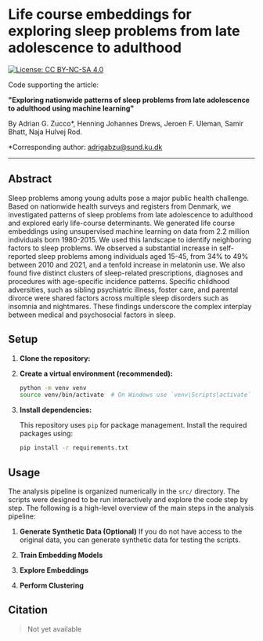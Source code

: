 # Life course embeddings for exploring sleep problems from late adolescence to adulthood 

[![License: CC BY-NC-SA 4.0](https://img.shields.io/badge/License-CC%20BY--NC--SA%204.0-lightgrey.svg)](https://creativecommons.org/licenses/by-nc-sa/4.0/)
<!-- Optional: Add a DOI badge if you have one for the code/paper -->
<!-- [![DOI](https://zenodo.org/badge/DOI/YOUR_ZENODO_DOI.svg)](https://doi.org/YOUR_ZENODO_DOI) -->

Code supporting the article:

**"Exploring nationwide patterns of sleep problems from late adolescence to adulthood using machine learning"**

By Adrian G. Zucco*, Henning Johannes Drews, Jeroen F. Uleman, Samir Bhatt, Naja Hulvej Rod.

*Corresponding author: adrigabzu@sund.ku.dk

<!-- 
**Paper Link:** [Link to Paper, e.g., journal URL or preprint]
**DOI:** [DOI of the paper] -->

---

## Abstract

Sleep problems among young adults pose a major public health challenge. Based on nationwide health surveys and registers from Denmark, we investigated patterns of sleep problems from late adolescence to adulthood and explored early life-course determinants. We generated life course embeddings using unsupervised machine learning on data from 2.2 million individuals born 1980-2015. We used this landscape to identify neighboring factors to sleep problems. We observed a substantial increase in self-reported sleep problems among individuals aged 15-45, from 34% to 49% between 2010 and 2021, and a tenfold increase in melatonin use. We also found five distinct clusters of sleep-related prescriptions, diagnoses and procedures with age-specific incidence patterns. Specific childhood adversities, such as sibling psychiatric illness, foster care, and parental divorce were shared factors across multiple sleep disorders such as insomnia and nightmares. These findings underscore the complex interplay between medical and psychosocial factors in sleep.

## Setup

1.  **Clone the repository:**

2.  **Create a virtual environment (recommended):**
    ```bash
    python -m venv venv
    source venv/bin/activate  # On Windows use `venv\Scripts\activate`
    ```

3.  **Install dependencies:**

    This repository uses `pip` for package management. Install the required packages using:
    ```bash
    pip install -r requirements.txt
    ```

## Usage

The analysis pipeline is organized numerically in the `src/` directory. The scripts were designed to be run interactively and explore the code step by step. The following is a high-level overview of the main steps in the analysis pipeline:

1.  **Generate Synthetic Data (Optional)**
    If you do not have access to the original data, you can generate synthetic data for testing the scripts.

2.  **Train Embedding Models**

3.  **Explore Embeddings**

4.  **Perform Clustering**

## Citation

> Not yet available

